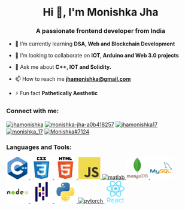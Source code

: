 
<h1 align="center">Hi 👋, I'm Monishka Jha</h1>
<h3 align="center">A passionate frontend developer from India</h3>


- 🌱 I’m currently learning **DSA, Web and Blockchain Development**

- 👯 I’m looking to collaborate on **IOT, Arduino and Web 3.0 projects**

- 💬 Ask me about **C++, IOT and Solidity.**

- 📫 How to reach me **jhamonishka@gmail.com**

- ⚡ Fun fact **Pathetically Aesthetic**

<h3 align="left">Connect with me:</h3>
<p align="left">
<a href=" https://twitter.com/jhamonishka" target="____blank"><img align="center" src="https://raw.githubusercontent.com/rahuldkjain/github-profile-readme-generator/master/src/images/icons/Social/twitter.svg" alt="jhamonishka" height="80" width="60" /></a>
<a href=" https://linkedin.com/in/monishka-jha-a0b418257" target="____blank"><img align="center" src="https://raw.githubusercontent.com/rahuldkjain/github-profile-readme-generator/master/src/images/icons/Social/linked-in-alt.svg" alt="monishka-jha-a0b418257" height="80" width="60" /></a>
<a href=" https://instagram.com/jhamonishka17" target="____blank"><img align="center" src="https://raw.githubusercontent.com/rahuldkjain/github-profile-readme-generator/master/src/images/icons/Social/instagram.svg" alt="jhamonishka17" height="80" width="60" /></a>
<a href=" https://www.codechef.com/users/monishka_17" target="____blank"><img align="center" src="https://cdn.jsdelivr.net/npm/simple-icons@3.1.0/icons/codechef.svg" alt="monishka_17" height="80" width="60" /></a>
<a href=" https://discord.gg/Monishka#7124" target="____blank"><img align="center" src="https://raw.githubusercontent.com/rahuldkjain/github-profile-readme-generator/master/src/images/icons/Social/discord.svg" alt="Monishka#7124" height="80" width="60" /></a>
</p>

<h3 align="left">Languages and Tools:</h3>
<p align="left"> <a href="https://www.w3schools.com/cpp/" target="__blank" rel="noreferrer"> <img src="https://raw.githubusercontent.com/devicons/devicon/master/icons/cplusplus/cplusplus-original.svg" alt="cplusplus" width="60" height="60"/> </a> <a href="https://www.w3schools.com/css/" target="__blank" rel="noreferrer"> <img src="https://raw.githubusercontent.com/devicons/devicon/master/icons/css3/css3-original-wordmark.svg" alt="css3" width="60" height="60"/> </a> <a href="https://www.w3.org/html/" target="__blank" rel="noreferrer"> <img src="https://raw.githubusercontent.com/devicons/devicon/master/icons/html5/html5-original-wordmark.svg" alt="html5" width="60" height="60"/> </a> <a href="https://developer.mozilla.org/en-US/docs/Web/JavaScript" target="__blank" rel="noreferrer"> <img src="https://raw.githubusercontent.com/devicons/devicon/master/icons/javascript/javascript-original.svg" alt="javascript" width="60" height="60"/> </a> <a href="https://www.mathworks.com/" target="__blank" rel="noreferrer"> <img src="https://upload.wikimedia.org/wikipedia/commons/2/21/Matlab_Logo.png" alt="matlab" width="60" height="60"/> </a> <a href="https://www.mongodb.com/" target="__blank" rel="noreferrer"> <img src="https://raw.githubusercontent.com/devicons/devicon/master/icons/mongodb/mongodb-original-wordmark.svg" alt="mongodb" width="60" height="60"/> </a> <a href="https://www.mysql.com/" target="__blank" rel="noreferrer"> <img src="https://raw.githubusercontent.com/devicons/devicon/master/icons/mysql/mysql-original-wordmark.svg" alt="mysql" width="60" height="60"/> </a> <a href="https://nodejs.org" target="__blank" rel="noreferrer"> <img src="https://raw.githubusercontent.com/devicons/devicon/master/icons/nodejs/nodejs-original-wordmark.svg" alt="nodejs" width="60" height="60"/> </a> <a href="https://pandas.pydata.org/" target="__blank" rel="noreferrer"> <img src="https://raw.githubusercontent.com/devicons/devicon/2ae2a900d2f041da66e950e4d48052658d850630/icons/pandas/pandas-original.svg" alt="pandas" width="60" height="60"/> </a> <a href="https://www.python.org" target="__blank" rel="noreferrer"> <img src="https://raw.githubusercontent.com/devicons/devicon/master/icons/python/python-original.svg" alt="python" width="60" height="60"/> </a> <a href="https://pytorch.org/" target="__blank" rel="noreferrer"> <img src="https://www.vectorlogo.zone/logos/pytorch/pytorch-icon.svg" alt="pytorch" width="60" height="60"/> </a> <a href="https://reactjs.org/" target="__blank" rel="noreferrer"> <img src="https://raw.githubusercontent.com/devicons/devicon/master/icons/react/react-original-wordmark.svg" alt="react" width="60" height="60"/> </a> </p>
